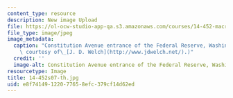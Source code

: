 ```yaml
---
content_type: resource
description: New image Upload
file: https://ol-ocw-studio-app-qa.s3.amazonaws.com/courses/14-452-macroeconomic-theory-ii-spring-2007/e8f74149122077658efc379cf14d62ed_14-452s07-th.jpg
file_type: image/jpeg
image_metadata:
  caption: "Constitution Avenue entrance of the Federal Reserve, Washington, DC. (Image\
    \ courtesy of\_[J. D. Welch](http://www.jdwelch.net/).)"
  credit: ''
  image-alt: Constitution Avenue entrance of the Federal Reserve, Washington, DC.
resourcetype: Image
title: 14-452s07-th.jpg
uid: e8f74149-1220-7765-8efc-379cf14d62ed
---
```

